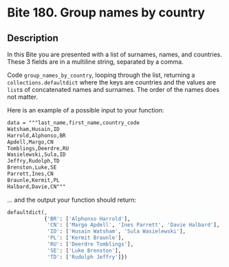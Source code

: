 # Bite 180. Group names by country

## Description

In this Bite you are presented with a list of surnames, names, and countries. These 3 fields are in a multiline string, separated by a comma.

Code `group_names_by_country`, looping through the list, returning a `collections.defaultdict` where the keys are countries and the values are `list`s of concatenated names and surnames. The order of the names does not matter.

Here is an example of a possible input to your function:

```markdown
data = """last_name,first_name,country_code
Watsham,Husain,ID
Harrold,Alphonso,BR
Apdell,Margo,CN
Tomblings,Deerdre,RU
Wasielewski,Sula,ID
Jeffry,Rudolph,TD
Brenston,Luke,SE
Parrett,Ines,CN
Braunle,Kermit,PL
Halbard,Davie,CN"""
```

... and the output your function should return:

```python
defaultdict(,
            {'BR': ['Alphonso Harrold'],
             'CN': ['Margo Apdell', 'Ines Parrett', 'Davie Halbard'],
             'ID': ['Husain Watsham', 'Sula Wasielewski'],
             'PL': ['Kermit Braunle'],
             'RU': ['Deerdre Tomblings'],
             'SE': ['Luke Brenston'],
             'TD': ['Rudolph Jeffry']})
```
